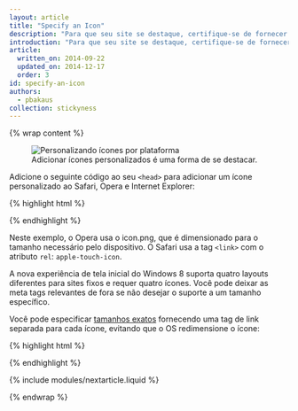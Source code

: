 ```yaml
---
layout: article
title: "Specify an Icon"
description: "Para que seu site se destaque, certifique-se de fornecer um ícone grande e bonito. Caso contrário, o favicon ou uma captura de tela de baixa qualidade pode ser usada."
introduction: "Para que seu site se destaque, certifique-se de fornecer um ícone grande e bonito. Caso contrário, o favicon ou uma captura de tela de baixa qualidade pode ser usada."
article:
  written_on: 2014-09-22
  updated_on: 2014-12-17
  order: 3
id: specify-an-icon
authors:
  - pbakaus
collection: stickyness
---
```


{% wrap content %}

<figure>
  <img src="images/icons.png" alt="Personalizando ícones por plataforma" />
  <figcaption>Adicionar ícones personalizados é uma forma de se destacar.</figcaption>
</figure>


Adicione o seguinte código ao seu `<head>` para adicionar um ícone personalizado ao Safari, 
Opera e Internet Explorer:

{% highlight html %}
<!-- icon in the highest resolution we need it for -->
<link rel="icon" sizes="228x228" href="icon.png">
<!-- reuse same icon for Safari -->
<link rel="apple-touch-icon" href="ios-icon.png">
<!-- multiple icons for IE -->
<meta name="msapplication-square70x70logo" content="icon\_smalltile.png">
<meta name="msapplication-square150x150logo" content="icon\_mediumtile.png">
<meta name="msapplication-wide310x150logo" content="icon\_widetile.png">
<meta name="msapplication-square310x310logo" content="icon\_largetile.png">
{% endhighlight %}

Neste exemplo, o Opera usa o icon.png, que é 
dimensionado para o tamanho necessário pelo dispositivo. O Safari usa a 
tag `<link>` com o atributo `rel`: `apple-touch-icon`.

A nova experiência de tela inicial do Windows 8 suporta quatro layouts diferentes para 
sites fixos e requer quatro ícones. Você pode deixar as meta 
tags relevantes de fora se não desejar o suporte a um tamanho específico.

Você pode especificar [tamanhos exatos](https://developer.apple.com/library/ios/documentation/UserExperience/Conceptual/MobileHIG/IconMatrix.html#//apple_ref/doc/uid/TP40006556-CH27) fornecendo uma tag de link separada 
para cada ícone, evitando que o OS redimensione o ícone:

{% highlight html %}
<link rel="apple-touch-icon" href="touch-icon-iphone.png">
<link rel="apple-touch-icon" sizes="76x76" href="touch-icon-ipad.png">
<link rel="apple-touch-icon" sizes="120x120" href="touch-icon-iphone-retina.png">
<link rel="apple-touch-icon" sizes="152x152" href="touch-icon-ipad-retina.png">
{% endhighlight %}

{% include modules/nextarticle.liquid %}

{% endwrap %}
